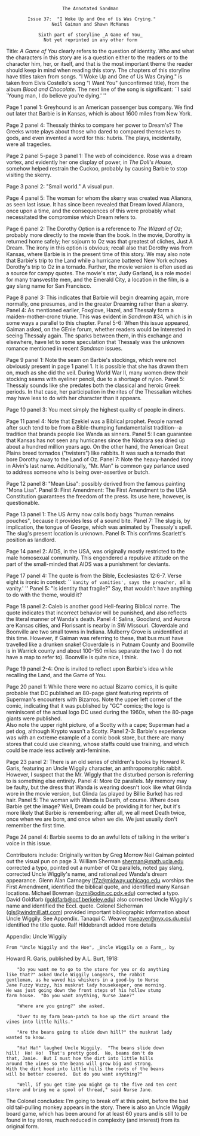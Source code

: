                          The Annotated Sandman
      
            Issue 37:  "I Woke Up and One of Us Was Crying."
                     Neil Gaiman and Shawn McManus

                Sixth part of storyline _A Game of You_
                  Not yet reprinted in any other form

Title:  _A Game of You_ clearly refers to the question of identity.  Who
and what the characters in this story are is a question either to the
readers or to the character him, her, or itself, and that is the most
important theme the reader should keep in mind when reading this story.
	The chapters of this storyline have titles taken from songs.
"I Woke Up and One of Us Was Crying." is taken from Elvis Costello's song
"I Want You" (unconfirmed title), from the album _Blood and Chocolate_.  The 
next line of the song is significant: ``I said `Young man, I do believe 
you're dying.' ''

Page 1 panel 1:  Greyhound is an American passenger bus company.  We find out
later that Barbie is in Kansas, which is about 1600 miles from New York.

Page 2 panel 4:  Thessaly thinks to compare her power to Dream's?  The
Greeks wrote plays about those who dared to compared themselves to gods,
and even invented a word for this:  hubris.  The plays, incidentally, were
all tragedies.

Page 2 panel 5-page 3 panel 1:  The web of coincidence.  Rose was a dream 
vortex, and evidently her one display of power, in _The Doll's House_,
somehow helped restrain the Cuckoo, probably by causing Barbie to stop
visiting the skerry.

Page 3 panel 2:  "Small world."  A visual pun.

Page 4 panel 5:  The woman for whom the skerry was created was Alianora, as
seen last issue.  It has since been revealed that Dream loved Alianora,
once upon a time, and the consequences of this were probably what
necessitated the compromise which Dream refers to.

Page 6 panel 2:  The Dorothy Option is a reference to _The Wizard of Oz_;
probably more directly to the movie than the book.  In the movie, Dorothy is
returned home safely; her sojourn to Oz was that greatest of cliches, 
Just A Dream.  The irony in this option is obvious; recall also that Dorothy
was from Kansas, where Barbie is in the present time of this story.  We may
also note that Barbie's trip to the Land while a hurricane battered New York 
echoes Dorothy's trip to Oz in a tornado.
	Further, the movie version is often used as a source for campy
quotes.  The movie's star, Judy Garland, is a role model for many
transvestite men, and the Emerald City, a location in the film, is a gay
slang name for San Francisco.

Page 8 panel 3:  This indicates that Barbie will begin dreaming again, more
normally, one presumes, and in the greater Dreaming rather than a skerry.
	Panel 4:  As mentioned earlier, Foxglove, Hazel, and Thessaly form a
maiden-mother-crone triune.  This was evident in _Sandman_ #34, which is in
some ways a parallel to this chapter.
        Panel 5-6:  When this issue appeared, Gaiman asked, on the GEnie
forum, whether readers would be interested in seeing Thessaly again.  The
sparks between them, in this exchange and elsewhere, have let to some
speculation that Thessaly was the unknown romance mentioned in recent
_Sandman_ issues.

Page 9 panel 1:  Note the seam on Barbie's stockings, which were not
obviously present in page 1 panel 1.  It is possible that she has drawn
them on, much as she did the veil.  During World War II, many women drew
their stocking seams with eyeliner pencil, due to a shortage of nylon.
	Panel 5:  Thessaly sounds like she predates both the classical and
heroic Greek periods.  In that case, her participation in the rites of the
Thessalian witches may have less to do with her character than it appears.

Page 10 panel 3:  You meet simply the highest quality of people in diners.

Page 11 panel 4:  Note that Ezekiel was a Biblical prophet.  People named
after such tend to be from a Bible-thumping fundamentalist tradition--a
tradition that brands people like Wanda as sinners.
        Panel 5:  I can guarantee that Kansas has not seen any hurricanes
since the Niobrara sea dried up about a hundred million years ago.  On the
other hand, the American Great Plains breed tornados ("twisters") like
rabbits.  It was such a tornado that bore Dorothy away to the Land of Oz.
	Panel 7:  Note the heavy-handed irony in Alvin's last name. 
Additionally, "Mr. Man" is common gay parlance used to address someone who 
is being over-assertive or butch.

Page 12 panel 8:  "Mean Lisa":  possibly derived from the famous painting 
"Mona Lisa".
	Panel 9:  First Amendment:  The First Amendment to the USA 
Constitution guarantees the freedom of the press.  Its use here, however, 
is questionable.

Page 13 panel 1:  The US Army now calls body bags "human remains pouches",
because it provides less of a sound bite.
	Panel 7:  The slug is, by implication, the tongue of George, which 
was animated by Thessaly's spell.  The slug's present location is unknown.
	Panel 9:  This confirms Scarlett's position as landlord.

Page 14 panel 2:  AIDS, in the USA, was originally mostly restricted to the
male homosexual community.  This engendered a repulsive attitude on the part 
of the small-minded that AIDS was a punishment for deviants.

Page 17 panel 4:  The quote is from the Bible, Ecclesiastes 12:6-7.  Verse
eight is ironic in context: `` `Vanity of vanities', says the preacher, `all
is vanity.' ''
	Panel 5:  "Is identity that fragile?"  Say, that wouldn't have 
anything to do with the theme, would it?

Page 18 panel 2:  Caleb is another good Hell-fearing Biblical name.  The quote
indicates that incorrect behavior will be punished, and also reflects the
literal manner of Wanda's death.
	Panel 4:  Salina, Goodland, and Aurora are Kansas cities, and
Florissant is nearby in SW Missouri.  Cloverdale and Boonville are two small
towns in Indiana. Mulberry Grove is unidentified at this time.
However, if Gaiman was referring to these, that bus must have travelled like a
drunken snake! Cloverdale is in Putnam County and Boonville is in Warrick 
county and about 100-150 miles separate the two (I do not have a map to 
refer to). Boonville is quite nice, I think.

Page 19 panel 2-4:  One is invited to reflect upon Barbie's idea while
recalling the Land, and the Game of You.

Page 20 panel 1:  While there were no actual Bizarro comics, it is quite
probable that DC published an 80-page giant featuring reprints of Superman's
encounters with Bizarros.  Note the upper left corner of the comic, indicating
that it was published by "GC" comics; the logo is reminiscent of the actual
logo DC used during the 1960s, when the 80-page giants were published.  
Also note the upper right picture, of a Scotty with a cape; Superman had a pet
dog, although Krypto wasn't a Scotty.
	Panel 2-3:  Barbie's experience was with an extreme example of a comic
book store, but there are many stores that could use cleaning, whose staffs
could use training, and which could be made less actively anti-feminine.

Page 23 panel 2:  There is an old series of children's books by Howard R. 
Garis, featuring an Uncle Wiggily character, an anthropomorphic rabbit. 
However, I suspect that the Mr. Wiggly that the disturbed person is
referring to is something else entirely.
        Panel 4:  More Oz parallels.  My memory may be faulty, but the
dress that Wanda is wearing doesn't look like what Glinda wore in the movie
version, but Glinda (as played by Billie Burke) has red hair.
        Panel 5:  The woman with Wanda is Death, of course.  Where does
Barbie get the image?  Well, Dream could be providing it for her, but it's
more likely that Barbie is remembering; after all, we all meet Death twice,
once when we are born, and once when we die.  We just usually don't
remember the first time.

Page 24 panel 4:  Barbie seems to do an awful lots of talking in the writer's
voice in this issue.

Contributors include:
    Originally written by Greg Morrow
	Neil Gaiman pointed out the visual pun on page 3.
	William Sherman <sherman@math.ucla.edu> corrected a typo, pointed out a
number of Oz parallels, noted gay slang, corrected Uncle Wiggily's name,
and rationalized Wanda's dream appearance.
	Glenn Alan Carnagey <lf7z@midway.uchicago.edu> worships the First
Amendment, identified the biblical quote, and identified many Kansan
locations.
	Michael Bowman (bvmi@odin.cc.pdx.edu) corrected a typo.
	David Goldfarb (goldfarb@ocf.berkeley.edu) also corrected Uncle
Wiggily's name and identified the Eccl. quote.
	Colonel Sicherman (gls@windmill.att.com) provided important
bibliographic information about Uncle Wiggily.  See Appendix.
	Tanaqui C. Weaver (tweaver@nyx.cs.du.edu) identified the title 
quote.
   Ralf Hildebrandt added more details
   

Appendix:  Uncle Wiggily

	From "Uncle Wiggily and the Hoe", _Uncle Wiggily on a Farm_, by
Howard R. Garis, published by A.L. Burt, 1918:

        "Do you want me to go to the store for you or do anything
    like that?" asked Uncle Wiggily Longears, the rabbit
    gentleman, as he waved his whiskers in a good-by to Nurse
    Jane Fuzzy Wuzzy, his muskrat lady housekeeper, one morning. 
    He was just going down the front steps of his hollow stump
    farm house.  "Do you want anything, Nurse Jane?"

        "Where are you going?" she asked.
    
        "Over to my farm bean-patch to hoe up the dirt around the
    vines into little hills."

        "Are the beans going to slide down hill?" the muskrat lady
    wanted to know.

        "Ha! Ha!" laughed Uncle Wiggily.  "The beans slide down
    hill!  Ho! Ho!  That's pretty good.  No, beans don't do
    that, Janie.  But I must hoe the dirt into little hills
    around the vines so the beans will grow big and strong. 
    With the dirt hoed into little hills the roots of the beans
    will be better covered.  But do you want anything?"

        "Well, if you get time you might go to the five and ten cent
    store and bring me a spool of thread," said Nurse Jane.
    
The Colonel concludes:
I'm going to break off at this point, before the bad old tail-pulling
monkey appears in the story.  There is also an Uncle Wiggily board game,
which has been around for at least 60 years and is still to be found in
toy stores, much reduced in complexity (and interest) from its original
form.
